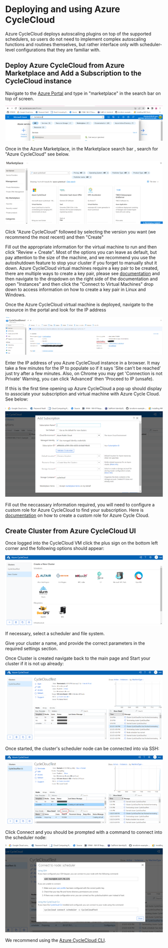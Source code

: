 # Deploying and using Azure CycleCloud

Azure CycleCloud deploys autoscaling plugins on top of the supported schedulers, so users do not need to implement complex autoscaling functions and routines themselves, but rather interface only with scheduler-level configurations that they are familiar with.

## Deploy Azure CycleCloud from Azure Marketplace and Add a Subscription to the CycleCloud instance

Navigate to the [Azure Portal](https://portal.azure.com/) and type in "marketplace" in the search bar on top of screen.

![Screenshot of the Azure Marketplace](/docs/images/Marketplace_Azure.png)

Once in the Azure Marketplace, in the Marketplace search bar , search for "Azure CycleCloud" see below.

![Screenshot of Azure CycleCloud in the Marketplace](/docs/images/AzureCycleCloud.png)

Click "Azure CycleCloud" followed by selecting the version you want (we recommend the most recent) and then "Create"

Fill out the appropriate information for the virtual machine to run and then click "Review + Create". Most of the options you can leave as default, but pay attention to the size of the machine, and we recommend you use the autoshutdown feature to stop your cluster if you forget to manually shut it down. Azure CycleCloud virtual machines require a key pair to be created, there are multiple ways to create a key pair, please see [documentation](https://learn.microsoft.com/en-us/azure/virtual-machines/) and then navigate to the dropdown on the right side of the documentation and open "Instances" and then click the "Connect to Virtual Machines" drop down to access information on how to create a key pair in Linux and Windows.

Once the Azure CycleCloud virtual machine is deployed, navigate to the resource in the portal and look for the IP address

![Screenshot of an Azure CycleCloud virtual machine](/docs/images/AzureCycleCloud2.png)

Enter the IP address of you Azure CycleCloud instance in a browser. It may take a few minutes for the IP to populate so if it says 'Site can't be reached' just try after a few minutes. Also, on Chrome you may get 'Connection is not Private' Warning, you can click 'Advanced' then 'Proceed to IP (unsafe). 

If this is the first time opening up Azure CycleCloud a pop up should display to associate your subscription and virtual machine with Azure Cycle Cloud. See below:

![Screenshot configuring Azure CycleCloud](/docs/images/Add_Subscription_CycleCloud.png)

Fill out the neccassary information required, you will need to configure a custom role for Azure CycleCloud to find your subscription. Here is [documentation](https://github.com/STRIDES/NIHCloudLabAzure/blob/main/docs/Create_Custom_Role_AzureHPC.md) on how to create a custom role for Azure Cycle Cloud.

## Create Cluster from Azure CycleCloud UI

Once logged into the CycleCloud VM click the plus sign on the bottom left corner and the following options should appear:

![Screenshot of Azure CycleCloud new cluster wizard](/docs/images/CycleCloud_UI.png)

If necessary, select a scheduler and file system.

Give your cluster a name, and provide the correct parameters in the required settings section.

Once Cluster is created navigate back to the main page and Start your cluster if it is not up already:

![Screenshot of Azure CycleCloud cluster status](/docs/images/CycleCloudTest.png)

Once started, the cluster's scheduler node can be connected into via SSH: 

![Screenshot of Azure CycleCloud cluster scheduler node](/docs/images/SSH_example.png)

Click Connect and you should be prompted with a command to connect into the scheduler node:

![Screenshot connecting to Azure CycleCloud cluster scheduler node](/docs/images/SSH_2.png)

We recommend using the [Azure CycleCloud CLI](https://learn.microsoft.com/en-us/azure/cyclecloud/how-to/install-cyclecloud-cli?view=cyclecloud-8).
